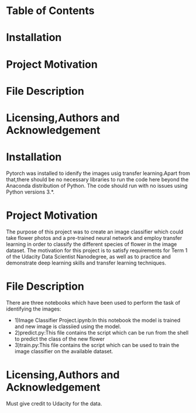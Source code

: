 # Table of Contents
# Installation
# Project Motivation
# File Description
# Licensing,Authors and Acknowledgement

# Installation
Pytorch was installed to idenify the images usig transfer learning.Apart from that,there should be no necessary libraries to run the code here beyond the Anaconda distribution of Python. The code should run with no issues using Python versions 3.*.
# Project Motivation
The purpose of this project was to create an image classifier which could take flower photos and a pre-trained neural network and employ transfer learning in order to classify the different species of flower in the image dataset.
The motivation for this project is to satisfy requirements for Term 1 of the Udacity Data Scientist Nanodegree, as well as to practice and demonstrate deep learning skills and transfer learning techniques.
# File Description
There are three notebooks which have been used to perform the task of identifying the images:
- 1)Image Classifier Project.ipynb:In this notebook the model is trained and new image is classiied using the model.
- 2)predict.py:This file contains the script which can be run from the shell to predict the class of the new flower 
- 3)train.py:This file contains the script which can be used to train the image classifier on the available dataset.
# Licensing,Authors and Acknowledgement
Must give credit to Udacity for the data. 
